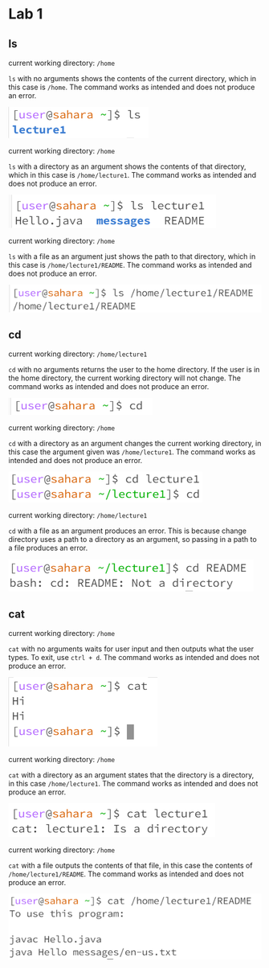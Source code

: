 # Lab 1
## ls
current working directory: `/home`

`ls` with no arguments shows the contents of the current directory, which in this case is `/home`. The command works as intended and does not produce an error.  

![Image](ls1.png)  

current working directory: `/home`

`ls` with a directory as an argument shows the contents of that directory, which in this case is `/home/lecture1`. The command works as intended and does not produce an error.  

![Image](ls2.png)  

current working directory: `/home`

`ls` with a file as an argument just shows the path to that directory, which in this case is `/home/lecture1/README`. The command works as intended and does not produce an error.  

![Image](ls3.png)  

## cd
current working directory: `/home/lecture1`

`cd` with no arguments returns the user to the home directory. If the user is in the home directory, the current working directory will not change. The command works as intended and does not produce an error.

![Image](cd1.png)  

current working directory: `/home`

`cd` with a directory as an argument changes the current working directory, in this case the argument given was `/home/lecture1`. The command works as intended and does not produce an error.  

![Image](cd2.png)  

current working directory: `/home/lecture1`

`cd` with a file as an argument produces an error. This is because change directory uses a path to a directory as an argument, so passing in a path to a file produces an error.  

![Image](cd3.png)  

## cat

current working directory: `/home`

`cat` with no arguments waits for user input and then outputs what the user types. To exit, use `ctrl + d`. The command works as intended and does not produce an error.  

![Image](cat1.png)  

current working directory: `/home`

`cat` with a directory as an argument states that the directory is a directory, in this case `/home/lecture1`. The command works as intended and does not produce an error.  

![Image](cat2.png)  

current working directory: `/home`

`cat` with a file outputs the contents of that file, in this case the contents of `/home/lecture1/README`. The command works as intended and does not produce an error.  

![Image](cat3.png)  

